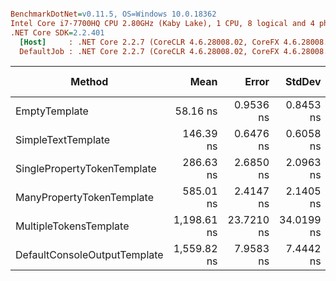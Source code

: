 ``` ini

BenchmarkDotNet=v0.11.5, OS=Windows 10.0.18362
Intel Core i7-7700HQ CPU 2.80GHz (Kaby Lake), 1 CPU, 8 logical and 4 physical cores
.NET Core SDK=2.2.401
  [Host]     : .NET Core 2.2.7 (CoreCLR 4.6.28008.02, CoreFX 4.6.28008.03), 64bit RyuJIT
  DefaultJob : .NET Core 2.2.7 (CoreCLR 4.6.28008.02, CoreFX 4.6.28008.03), 64bit RyuJIT


```
|                       Method |        Mean |      Error |     StdDev | Ratio | RatioSD |  Gen 0 | Gen 1 | Gen 2 | Allocated |
|----------------------------- |------------:|-----------:|-----------:|------:|--------:|-------:|------:|------:|----------:|
|                EmptyTemplate |    58.16 ns |  0.9536 ns |  0.8453 ns |  1.00 |    0.00 | 0.0483 |     - |     - |     152 B |
|           SimpleTextTemplate |   146.39 ns |  0.6476 ns |  0.6058 ns |  2.52 |    0.04 | 0.1295 |     - |     - |     408 B |
|  SinglePropertyTokenTemplate |   286.63 ns |  2.6850 ns |  2.0963 ns |  4.93 |    0.08 | 0.1779 |     - |     - |     560 B |
|    ManyPropertyTokenTemplate |   585.01 ns |  2.4147 ns |  2.1405 ns | 10.06 |    0.14 | 0.3424 |     - |     - |    1080 B |
|       MultipleTokensTemplate | 1,198.61 ns | 23.7210 ns | 34.0199 ns | 20.49 |    0.48 | 0.5817 |     - |     - |    1832 B |
| DefaultConsoleOutputTemplate | 1,559.82 ns |  7.9583 ns |  7.4442 ns | 26.84 |    0.40 | 0.6657 |     - |     - |    2096 B |
